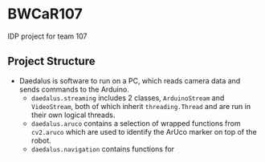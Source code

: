 # BWCaR107
IDP project for team 107
## Project Structure
- Daedalus is software to run on a PC, which reads camera data and sends commands to the Arduino.
  - `daedalus.streaming` includes 2 classes, `ArduinoStream` and `VideoStream`, both of which inherit `threading.Thread` and are run in their own logical threads.
  - `daedalus.aruco` contains a selection of wrapped functions from `cv2.aruco` which are used to identify the ArUco marker on top of the robot.
  - `daedalus.navigation` contains functions for 
